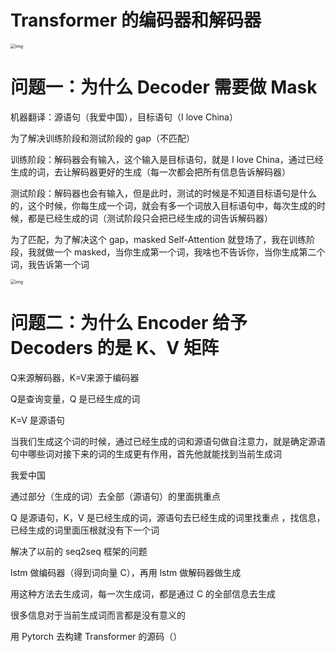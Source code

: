 # Transformer 的编码器和解码器

<img src="https://imgmd.oss-cn-shanghai.aliyuncs.com/BERT_IMG/tf-%E6%95%B4%E4%BD%93%E6%A1%86%E6%9E%B6.jpg" alt="img" style="zoom:50%;" />

# 问题一：为什么 Decoder 需要做 Mask

机器翻译：源语句（我爱中国），目标语句（I love China）

为了解决训练阶段和测试阶段的 gap（不匹配）

训练阶段：解码器会有输入，这个输入是目标语句，就是 I love China，通过已经生成的词，去让解码器更好的生成（每一次都会把所有信息告诉解码器）

测试阶段：解码器也会有输入，但是此时，测试的时候是不知道目标语句是什么的，这个时候，你每生成一个词，就会有多一个词放入目标语句中，每次生成的时候，都是已经生成的词（测试阶段只会把已经生成的词告诉解码器）

为了匹配，为了解决这个 gap，masked Self-Attention 就登场了，我在训练阶段，我就做一个 masked，当你生成第一个词，我啥也不告诉你，当你生成第二个词，我告诉第一个词

<img src="https://imgmd.oss-cn-shanghai.aliyuncs.com/BERT_IMG/mask-attention-map.jpg" alt="img" style="zoom:50%;" />

# 问题二：为什么 Encoder 给予 Decoders 的是 K、V 矩阵

Q来源解码器，K=V来源于编码器

Q是查询变量，Q 是已经生成的词

K=V 是源语句

当我们生成这个词的时候，通过已经生成的词和源语句做自注意力，就是确定源语句中哪些词对接下来的词的生成更有作用，首先他就能找到当前生成词

我爱中国

通过部分（生成的词）去全部（源语句）的里面挑重点



Q 是源语句，K，V 是已经生成的词，源语句去已经生成的词里找重点 ，找信息，已经生成的词里面压根就没有下一个词



解决了以前的 seq2seq 框架的问题

lstm 做编码器（得到词向量 C），再用 lstm 做解码器做生成

用这种方法去生成词，每一次生成词，都是通过 C 的全部信息去生成

很多信息对于当前生成词而言都是没有意义的



用 Pytorch 去构建 Transformer 的源码（）

